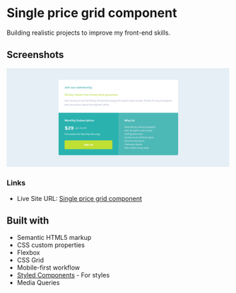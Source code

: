 # Single price grid component

Building realistic projects to improve my front-end skills.

## Screenshots

![](screenshots/ss-desktop.png)

### Links

- Live Site URL: [Single price grid component](https://s1ngle-price-grid.netlify.app/)

## Built with

- Semantic HTML5 markup
- CSS custom properties
- Flexbox
- CSS Grid
- Mobile-first workflow
- [Styled Components](https://styled-components.com/) - For styles
- Media Queries
